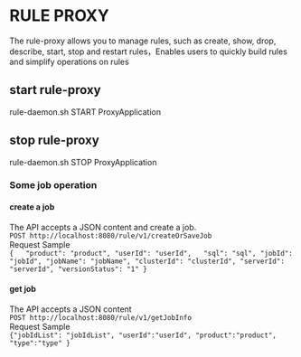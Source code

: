 # RULE PROXY

The rule-proxy allows you to manage rules, such as create, show, drop, describe, start, stop and restart rules，Enables users to quickly build rules and simplify operations on rules

## start rule-proxy
rule-daemon.sh START ProxyApplication

## stop rule-proxy
rule-daemon.sh STOP ProxyApplication

### Some job operation

#### create a job

The API accepts a JSON content and create a job.  
`POST http://localhost:8080/rule/v1/createOrSaveJob`  
Request Sample  
`{  
"product": "product",
"userId": "userId",  
"sql": "sql",
"jobId": "jobId",
"jobName": "jobName",
"clusterId": "clusterId",
"serverId": "serverId",
"versionStatus": "1"
}`

#### get job

The API accepts a JSON content  
`POST http://localhost:8080/rule/v1/getJobInfo`  
Request Sample  
`{"jobIdList": "jobIdList",
"userId":"userId",
"product":"product",
"type":"type"
}`  